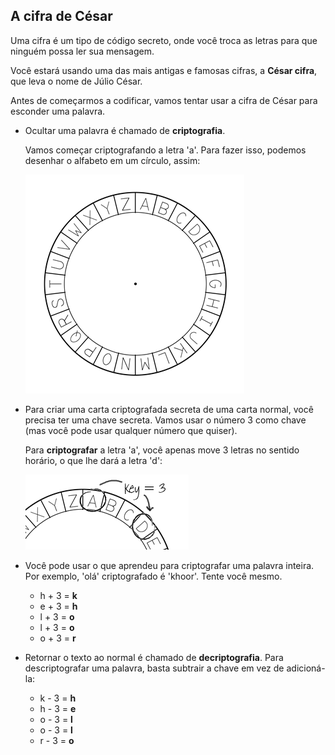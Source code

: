 ## A cifra de César

Uma cifra é um tipo de código secreto, onde você troca as letras para que ninguém possa ler sua mensagem.

Você estará usando uma das mais antigas e famosas cifras, a **César cifra**, que leva o nome de Júlio César.

Antes de começarmos a codificar, vamos tentar usar a cifra de César para esconder uma palavra.

+ Ocultar uma palavra é chamado de **criptografia**.
    
    Vamos começar criptografando a letra 'a'. Para fazer isso, podemos desenhar o alfabeto em um círculo, assim:
    
    ![captura de tela](images/messages-wheel.png)

+ Para criar uma carta criptografada secreta de uma carta normal, você precisa ter uma chave secreta. Vamos usar o número 3 como chave (mas você pode usar qualquer número que quiser).
    
    Para **criptografar** a letra 'a', você apenas move 3 letras no sentido horário, o que lhe dará a letra 'd':
    
    ![captura de tela](images/messages-wheel-eg.png)

+ Você pode usar o que aprendeu para criptografar uma palavra inteira. Por exemplo, 'olá' criptografado é 'khoor'. Tente você mesmo.
    
    + h + 3 = **k**
    + e + 3 = **h**
    + l + 3 = **o**
    + l + 3 = **o**
    + o + 3 = **r**

+ Retornar o texto ao normal é chamado de **decriptografia**. Para descriptografar uma palavra, basta subtrair a chave em vez de adicioná-la:
    
    + k - 3 = **h**
    + h - 3 = **e**
    + o - 3 = **l**
    + o - 3 = **l**
    + r - 3 = **o**